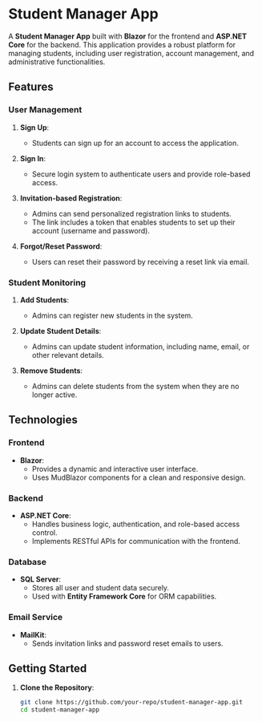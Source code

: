 
# Student Manager App  

A **Student Manager App** built with **Blazor** for the frontend and **ASP.NET Core** for the backend. This application provides a robust platform for managing students, including user registration, account management, and administrative functionalities.  

## Features  

### User Management  
1. **Sign Up**:  
   - Students can sign up for an account to access the application.  

2. **Sign In**:  
   - Secure login system to authenticate users and provide role-based access.  

3. **Invitation-based Registration**:  
   - Admins can send personalized registration links to students.  
   - The link includes a token that enables students to set up their account (username and password).  

4. **Forgot/Reset Password**:  
   - Users can reset their password by receiving a reset link via email.  

### Student Monitoring  
1. **Add Students**:  
   - Admins can register new students in the system.  

2. **Update Student Details**:  
   - Admins can update student information, including name, email, or other relevant details.  

3. **Remove Students**:  
   - Admins can delete students from the system when they are no longer active.  

## Technologies  

### Frontend  
- **Blazor**:  
  - Provides a dynamic and interactive user interface.  
  - Uses MudBlazor components for a clean and responsive design.  

### Backend  
- **ASP.NET Core**:  
  - Handles business logic, authentication, and role-based access control.  
  - Implements RESTful APIs for communication with the frontend.  

### Database  
- **SQL Server**:  
  - Stores all user and student data securely.  
  - Used with **Entity Framework Core** for ORM capabilities.  

### Email Service  
- **MailKit**:  
  - Sends invitation links and password reset emails to users.  

## Getting Started  

1. **Clone the Repository**:  
   ```bash  
   git clone https://github.com/your-repo/student-manager-app.git  
   cd student-manager-app  